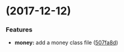 # (2017-12-12)

### Features

* **money:** add a money class file ([507fa8d](https://github.com/trendsoft/capital/commit/507fa8d))



